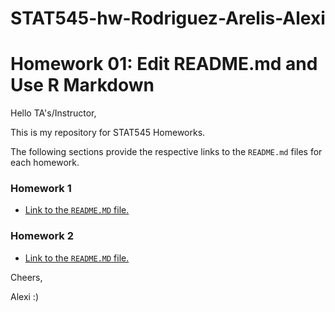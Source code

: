 # STAT545-hw-Rodriguez-Arelis-Alexi
# Homework 01: Edit README.md and Use R Markdown

Hello TA's/Instructor,

This is my repository for STAT545 Homeworks.

The following sections provide the respective links to the `README.md` files for each homework.

### Homework 1

- [Link to the `README.MD` file.](hw01/README.md)

### Homework 2

- [Link to the `README.MD` file.](hw02/README.md)

Cheers,

Alexi :)


